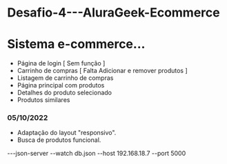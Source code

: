 # Desafio-4---AluraGeek-Ecommerce

# Sistema e-commerce...

- Página de login [ Sem função ]
- Carrinho de compras [ Falta Adicionar e remover produtos ]
- Listagem de carrinho de compras
- Página principal com produtos
- Detalhes do produto selecionado
- Produtos similares
 ### 05/10/2022
- Adaptação do layout "responsivo".
- Busca de produtos funcional.

---json-server --watch db.json --host 192.168.18.7 --port 5000
